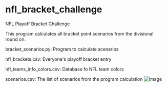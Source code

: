 # nfl_bracket_challenge
NFL Playoff Bracket Challenge

This program calculates all bracket point scenarios from the divisional round on.

bracket_scenarios.py: Program to calculate scenarios

nfl_brackets.csv: Everyone's playoff bracket entry

nfl_teams_info_colors.csv: Database fo NFL team colors

scenarios.csv: The list of scenarios from the program calculation
![image](https://github.com/user-attachments/assets/285b4be4-60dc-4c98-a793-cc4a085a036e)
